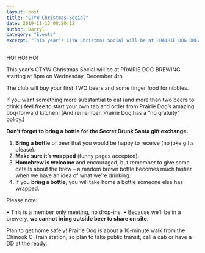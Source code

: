 ```yaml
---
layout: post
title: "CTYW Christmas Social"
date: 2019-11-13 08:20:12
author: Darryl
category: "Events"
excerpt: "This year’s CTYW Christmas Social will be at PRAIRIE DOG BREWING starting at 8pm on Wednesday, December 4th. "
---
```


HO! HO! HO!

This year’s CTYW Christmas Social will be at PRAIRIE DOG BREWING starting at 8pm on Wednesday, December 4th. 

The club will buy your first TWO beers and some finger food for nibbles.

If you want something more substantial to eat (and more than two beers to drink!) feel free to start your own tab and order from Prairie Dog’s amazing bbq-forward kitchen! (And remember, Prairie Dog has a “no gratuity” policy.)

<strong>Don’t forget to bring a bottle for the Secret Drunk Santa gift exchange.</strong>

1.	<strong>Bring a bottle</strong> of beer that you would be happy to receive (no joke gifts please).
2.	<strong>Make sure it’s wrapped</strong> (funny pages accepted).
3.	<strong>Homebrew is welcome</strong> and encouraged, but remember to give some details about the brew – a random brown bottle becomes much tastier when we have an idea of what we’re drinking.
4.	If you <strong>bring a bottle</strong>, you will take home a bottle someone else has wrapped.

Please note:

•	This is a member only meeting, no drop-ins.
•	Because we’ll be in a brewery, <strong>we cannot bring outside beer to share on site</strong>.

Plan to get home safely! Prairie Dog is about a 10-minute walk from the Chinook C-Train station, so plan to take public transit, call a cab or have a DD at the ready. 